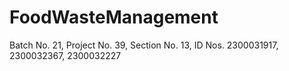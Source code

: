 # FoodWasteManagement
Batch No. 21, Project No. 39, Section No. 13, ID Nos. 2300031917, 2300032367, 2300032227
